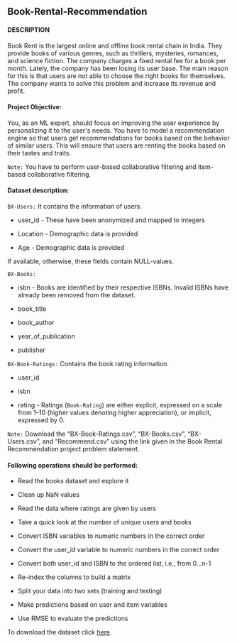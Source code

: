## Book-Rental-Recommendation

#### DESCRIPTION

Book Rent is the largest online and offline book rental chain in India. They provide books of various genres, such as thrillers, mysteries, romances, and science fiction. The company charges a fixed rental fee for a book per month. Lately, the company has been losing its user base. The main reason for this is that users are not able to choose the right books for themselves. The company wants to solve this problem and increase its revenue and profit. 

#### Project Objective:

You, as an ML expert, should focus on improving the user experience by personalizing it to the user's needs. You have to model a recommendation engine so that users get recommendations for books based on the behavior of similar users. This will ensure that users are renting the books based on their tastes and traits.

`Note:` You have to perform user-based collaborative filtering and item-based collaborative filtering.

#### Dataset description:

`BX-Users:` It contains the information of users.

* user_id - These have been anonymized and mapped to integers

* Location - Demographic data is provided

* Age - Demographic data is provided

If available, otherwise, these fields contain NULL-values.

`BX-Books:` 

* isbn - Books are identified by their respective ISBNs. Invalid ISBNs have already been removed from the dataset.

* book_title

* book_author

* year_of_publication

* publisher

`BX-Book-Ratings:` Contains the book rating information. 

* user_id

* isbn

* rating - Ratings (`Book-Rating`) are either explicit, expressed on a scale from 1–10 (higher values denoting higher appreciation), or implicit, expressed by 0.

`Note:` Download the “BX-Book-Ratings.csv”, “BX-Books.csv”, “BX-Users.csv”, and “Recommend.csv” using the link given in the Book Rental Recommendation project problem statement.

#### Following operations should be performed:

* Read the books dataset and explore it

* Clean up NaN values

* Read the data where ratings are given by users

* Take a quick look at the number of unique users and books

* Convert ISBN variables to numeric numbers in the correct order

* Convert the user_id variable to numeric numbers in the correct order

* Convert both user_id and ISBN to the ordered list, i.e., from 0...n-1

* Re-index the columns to build a matrix

* Split your data into two sets (training and testing)

* Make predictions based on user and item variables

* Use RMSE to evaluate the predictions

To download the dataset click [here]().
